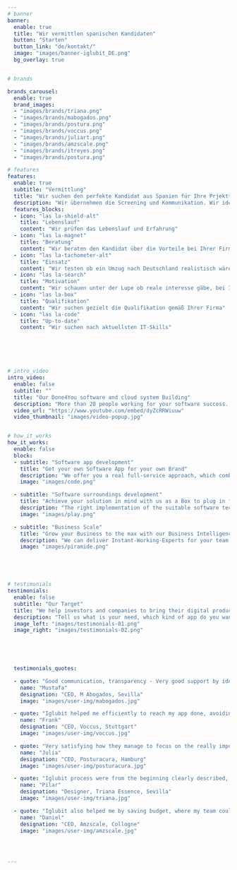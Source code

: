 ```yaml
---
# banner
banner:
  enable: true
  title: "Wir vermittlen spanischen Kandidaten"
  button: "Starten"
  button_link: "de/kontakt/"
  image: "images/banner-iglubit_DE.png"
  bg_overlay: true


# brands

brands_carousel:
  enable: true
  brand_images:
  - "images/brands/triana.png"
  - "images/brands/mabogados.png"
  - "images/brands/postura.png"
  - "images/brands/voccus.png"
  - "images/brands/juliart.png"
  - "images/brands/amzscale.png"
  - "images/brands/itreyes.png"
  - "images/brands/postura.png"

# features
features:
  enable: true
  subtitle: "Vermittlung"
  title: "Wir suchen den perfekte Kandidat aus Spanien für Ihre Prjektteam"
  description: "Wir übernehmen die Screening und Kommunikation. Wir identifizieren die richtige Qualifikation und Charisma des Kandidaten für Ihre Projektteam"
  features_blocks:
  - icon: "las la-shield-alt"
    title: "Lebenslauf"
    content: "Wir prüfen das Lebenslauf und Erfahrung"
  - icon: "las la-magnet"
    title: "Beratung"
    content: "Wir beraten den Kandidat über die Vorteile bei Ihrer Firma zu arbeiten"
  - icon: "las la-tachometer-alt"
    title: "Einsatz"
    content: "Wir testen ob ein Umzug nach Deutschland realistisch wäre"
  - icon: "las la-search"
    title: "Motivation"
    content: "Wir schauen unter der Lupe ob reale interesse gäbe, bei Ihnen zu arbeiten"
  - icon: "las la-box"
    title: "Qualifikation"
    content: "Wir suchen gezielt die Qualifikation gemäß Ihrer Firma"
  - icon: "las la-code"
    title: "Up-to-date"
    content: "Wir suchen nach aktuellsten IT-Skills"






# intro_video
intro_video:   
  enable: false
  subtitle: ""
  title: "Our Done4You software and cloud system Building"
  description: "More than 20 people working for your software success. Counting on the needed infrastructure for solving efficiently the demand on technology research, building protype, application reviews, tests, release kick off and future monitoring"
  video_url: "https://www.youtube.com/embed/dyZcRRWiuuw"
  video_thumbnail: "images/video-popup.jpg"


# how_it_works
how_it_works:   
  enable: false
  block:
  - subtitle: "Software app development"
    title: "Get your own Software App for your own Brand"
    description: "We offer you a real full-service approach, which combines the most important factors in software development and maps them for you. Without expert know-how or high time expenditure from you needed."
    image: "images/code.png"

  - subtitle: "Software surroundings development"
    title: "Achieve your solution in mind with us as a Box to plug in for your IT development"
    description: "The right implementation of the suitable software technology, programming language and clouds structure...make the scability of your business higher as no other operation can do"
    image: "images/play.png"

  - subtitle: "Business Scale"
    title: "Grow your Business to the max with our Business Intelligence as a Service"
    description: "We can deliver Instant-Working-Experts for your team in order to identify clashes in the business intelligence used so far and avoid then the stock of your IT standards limitations due for instance to constant company growth"
    image: "images/piramide.png"





# testimonials
testimonials:   
  enable: false
  subtitle: "Our Target"
  title: "We help investors and companies to bring their digital product to the next level"
  description: "Tell us what is your need, which kind of app do you want in principle, and what exactly your software must do. We will look the precise technology, the right skills and the minimum budget for that"
  image_left: "images/testimonials-01.png"
  image_right: "images/testimonials-02.png"
  



  
  testimonials_quotes:

  - quote: "Good communication, transparency - Very good support by identifying possible app deployment issues and UX low performances"
    name: "Mustafa"
    designation: "CEO, M Abogados, Sevilla"
    image: "images/user-img/mabogados.jpg"

  - quote: "Iglubit helped me efficiently to reach my app done, avoiding mistakes during the research process and keeping in mind the right tech for the usability target"
    name: "Frank"
    designation: "CEO, Voccus, Stuttgart"
    image: "images/user-img/voccus.jpg"

  - quote: "Very satisfying how they manage to focus on the really important steps to bring and develop my website done through a very fast framework"
    name: "Julia"
    designation: "CEO, Posturacura, Hamburg"
    image: "images/user-img/posturacura.jpg"

  - quote: "Iglubit process were from the beginning clearly described, clarifying the steps and what must be reviewed for the right monitoring of an ecommerce app"
    name: "Pilar"
    designation: "Designer, Triana Essence, Sevilla"
    image: "images/user-img/triana.jpg"

  - quote: "Iglubit also helped me by saving budget, where my team could spare workload and budget, even before the app to be built"
    name: "Daniel"
    designation: "CEO, Amzscale, Collogne"
    image: "images/user-img/amzscale.jpg"




---
```




